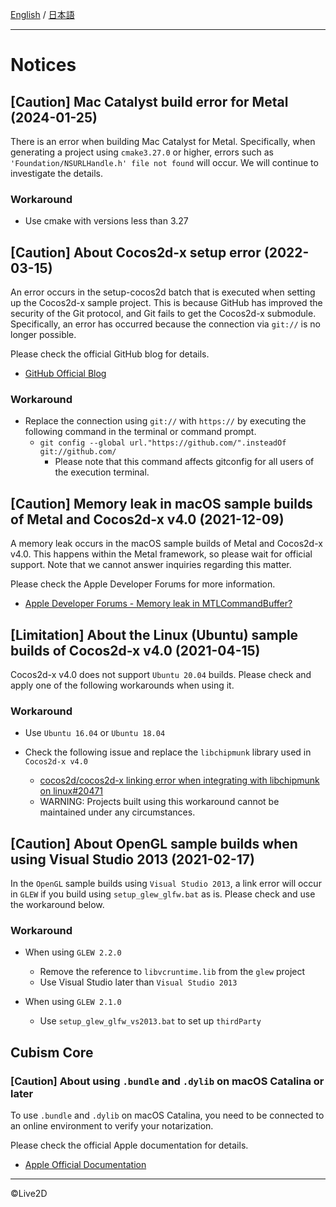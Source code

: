 [English](NOTICE.md) / [日本語](NOTICE.ja.md)

---

# Notices

## [Caution] Mac Catalyst build error for Metal (2024-01-25)

There is an error when building Mac Catalyst for Metal.
Specifically, when generating a project using `cmake3.27.0` or higher, errors such as `'Foundation/NSURLHandle.h' file not found` will occur.
We will continue to investigate the details.

### Workaround

* Use cmake with versions less than 3.27


## [Caution] About Cocos2d-x setup error (2022-03-15)

An error occurs in the setup-cocos2d batch that is executed when setting up the Cocos2d-x sample project.
This is because GitHub has improved the security of the Git protocol, and Git fails to get the Cocos2d-x submodule.
Specifically, an error has occurred because the connection via `git://` is no longer possible.

Please check the official GitHub blog for details.

* [GitHub Official Blog](https://github.blog/2021-09-01-improving-git-protocol-security-github/)

### Workaround

* Replace the connection using `git://` with `https://` by executing the following command in the terminal or command prompt.
  * `git config --global url."https://github.com/".insteadOf git://github.com/`
    * Please note that this command affects gitconfig for all users of the execution terminal.


## [Caution] Memory leak in macOS sample builds of Metal and Cocos2d-x v4.0 (2021-12-09)

A memory leak occurs in the macOS sample builds of Metal and Cocos2d-x v4.0.
This happens within the Metal framework, so please wait for official support.
Note that we cannot answer inquiries regarding this matter.

Please check the Apple Developer Forums for more information.

* [Apple Developer Forums - Memory leak in MTLCommandBuffer?](https://developer.apple.com/forums/thread/120931)


## [Limitation] About the Linux (Ubuntu) sample builds of Cocos2d-x v4.0 (2021-04-15)

Cocos2d-x v4.0 does not support `Ubuntu 20.04` builds.
Please check and apply one of the following workarounds when using it.

### Workaround

* Use `Ubuntu 16.04` or `Ubuntu 18.04`

* Check the following issue and replace the `libchipmunk` library used in `Cocos2d-x v4.0`
  * [cocos2d/cocos2d-x linking error when integrating with libchipmunk on linux#20471](https://github.com/cocos2d/cocos2d-x/issues/20471)
  * WARNING: Projects built using this workaround cannot be maintained under any circumstances.


## [Caution] About OpenGL sample builds when using Visual Studio 2013 (2021-02-17)

In the `OpenGL` sample builds using `Visual Studio 2013`, a link error will occur in `GLEW` if you build using `setup_glew_glfw.bat` as is.
Please check and use the workaround below.

### Workaround

* When using `GLEW 2.2.0`
  * Remove the reference to `libvcruntime.lib` from the `glew` project
  * Use Visual Studio later than `Visual Studio 2013`

* When using `GLEW 2.1.0`
  * Use `setup_glew_glfw_vs2013.bat` to set up `thirdParty`


## Cubism Core

### [Caution] About using `.bundle` and `.dylib` on macOS Catalina or later

To use `.bundle` and `.dylib` on macOS Catalina, you need to be connected to an online environment to verify your notarization.

Please check the official Apple documentation for details.

* [Apple Official Documentation](https://developer.apple.com/documentation/security/notarizing_your_app_before_distribution)

---

©Live2D
